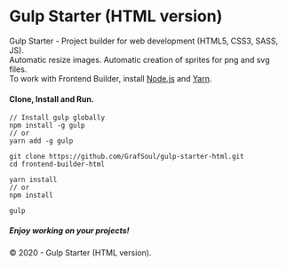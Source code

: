 # Gulp Starter (HTML version)

Gulp Starter - Project builder for web development (HTML5, CSS3, SASS, JS).  
Automatic resize images. Automatic creation of sprites for png and svg files.  
To work with Frontend Builder, install [Node.js] and [Yarn].

#### Clone, Install and Run.

```$js
// Install gulp globally
npm install -g gulp
// or
yarn add -g gulp

git clone https://github.com/GrafSoul/gulp-starter-html.git
cd frontend-builder-html

yarn install
// or
npm install

gulp
```

##### Enjoy working on your projects!

© 2020 - Gulp Starter (HTML version).

[node.js]: https://nodejs.org/en/
[yarn]: https://yarnpkg.com/lang/en/
